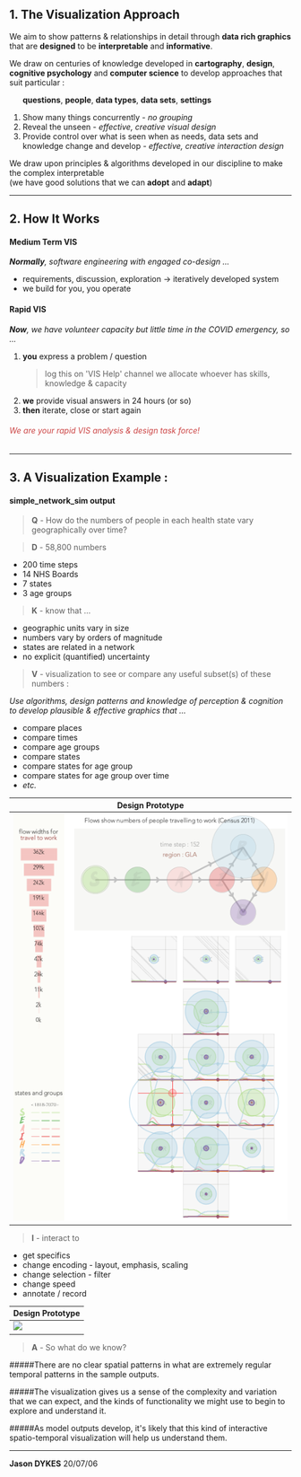 
## 1. The Visualization Approach

We aim to show patterns & relationships in detail through **data rich graphics** that are **designed** to be **interpretable** and **informative**.

We draw on centuries of knowledge developed in **cartography**, **design**, **cognitive psychology** and **computer science** to develop approaches that suit particular :

&nbsp;&nbsp;&nbsp;&nbsp;&nbsp;&nbsp;**questions**, **people**, **data types**, **data sets**, **settings**

1. Show many things concurrently - _no grouping_
1. Reveal the unseen - _effective, creative visual design_
2. Provide control over what is seen when as needs, data sets and knowledge change and develop - _effective, creative interaction design_

We draw upon principles & algorithms developed in our discipline to make the complex interpretable<br/>(we have good solutions that we can **adopt** and **adapt**)

---

## 2. How It Works

#### Medium Term VIS

_**Normally**, software engineering with engaged co-design ..._

 * requirements, discussion, exploration -> iteratively developed system
 * we build for you, you operate

#### Rapid VIS

_**Now**, we have volunteer capacity but little time in the COVID emergency, so ..._

 1. **you** express a problem / question
    > log this on 'VIS Help' channel
    > we allocate whoever has skills, knowledge & capacity
 4. **we** provide visual answers in 24 hours (or so)
 5. **then** iterate, close or start again

###### <span style="color:#c44">We are your rapid VIS analysis & design task force!</span>

---

## 3. A Visualization Example :

#### simple_network_sim output

> **Q** - How do the numbers of people in each health state vary geographically over time?

> **D** - 58,800 numbers
 * 200 time steps
 * 14 NHS Boards
 * 7 states
 * 3 age groups

 > **K** - know that ...

 * geographic units vary in size
 * numbers vary by orders of magnitude
 * states are related in a network
 * no explicit (quantified) uncertainty

> **V** - visualization to see or compare any useful subset(s) of these numbers :

_Use algorithms, design patterns and knowledge of perception & cognition to develop plausible & effective graphics that ..._

  * compare places
  * compare times
  * compare age groups
  * compare states
  * compare states for age group
  * compare states for age group over time
  * _etc._

|Design Prototype|
|-|
|![](img/snsVIS.v5.pic.T152.GLA.png)|



> **I** - interact to

  * get specifics
  * change encoding - layout, emphasis, scaling
  * change selection - filter
  * change speed
  * annotate / record

|Design Prototype|
|-|
|![](img/snsVIS.v5.animation.v3.gif)|

> **A** - So what do we know?

#####There are no clear spatial patterns in what are extremely regular temporal patterns in the sample outputs.

#####The visualization gives us a sense of the complexity and variation that we can expect, and the kinds of functionality we might use to begin to explore and understand it.

#####As model outputs develop, it's likely that this kind of interactive spatio-temporal visualization will help us understand them.



---
**Jason DYKES**
20/07/06

